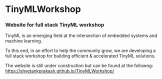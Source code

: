 # TinyMLWorkshop

### Website for full stack TinyML workshop

TinyML is an emerging field at the intersection of embedded systems and machine learning. 

To this end, in an effort to help the community grow, we are developing a full stack workshop for building efficient & accelerated TinyML solutions. 

The website is still under construction but can be found at the followng: https://shvetankprakash.github.io/TinyMLWorkshop/
